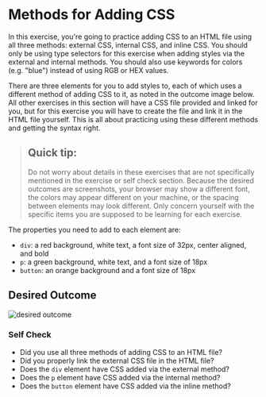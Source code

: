 # Methods for Adding CSS
In this exercise, you're going to practice adding CSS to an HTML file using 
all three methods: external CSS, internal CSS, and inline CSS. You should only 
be using type selectors for this exercise when adding styles via the external 
and internal methods. You should also use keywords for colors (e.g. "blue") 
instead of using RGB or HEX values.

There are three elements for you to add styles to, each of which uses a 
different method of adding CSS to it, as noted in the outcome image below. 
All other exercises in this section will have a CSS file provided and linked 
for you, but for this exercise you will have to create the file and link it in 
the HTML file yourself. This is all about practicing using these different 
methods and getting the syntax right.

> ## Quick tip:
> Do not worry about details in these exercises that are not specifically 
mentioned in the exercise or self check section. Because the desired outcomes 
are screenshots, your browser may show a different font, the colors may appear 
different on your machine, or the spacing between elements may look different. 
Only concern yourself with the specific items you are supposed to be learning 
for each exercise.

The properties you need to add to each element are:

* `div`: a red background, white text, a font size of 32px, center aligned, and 
bold
* `p`: a green background, white text, and a font size of 18px
* `button`: an orange background and a font size of 18px

## Desired Outcome
![desired outcome](./desired-outcome.png)


### Self Check
- Did you use all three methods of adding CSS to an HTML file?
- Did you properly link the external CSS file in the HTML file?
- Does the `div` element have CSS added via the external method?
- Does the `p` element have CSS added via the internal method?
- Does the `button` element have CSS added via the inline method?
